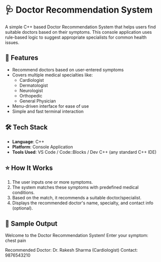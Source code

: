 # 🩺 Doctor Recommendation System

A simple C++ based Doctor Recommendation System that helps users find suitable doctors based on their symptoms. This console application uses rule-based logic to suggest appropriate specialists for common health issues.

## 🚀 Features

- Recommend doctors based on user-entered symptoms
- Covers multiple medical specialties like:
  - Cardiologist
  - Dermatologist
  - Neurologist
  - Orthopedic
  - General Physician
- Menu-driven interface for ease of use
- Simple and fast terminal interaction

## 🛠️ Tech Stack

- **Language**: C++
- **Platform**: Console Application
- **Tools Used**: VS Code / Code::Blocks / Dev C++ (any standard C++ IDE)

 ## ⭐️ How It Works 

1. The user inputs one or more symptoms.
2. The system matches these symptoms with predefined medical conditions.
3. Based on the match, it recommends a suitable doctor/specialist.
4. Displays the recommended doctor's name, specialty, and contact info (optional).

 ##  📸 Sample Output
Welcome to the Doctor Recommendation System!
Enter your symptom: chest pain

Recommended Doctor:
Dr. Rakesh Sharma (Cardiologist)
Contact: 9876543210


